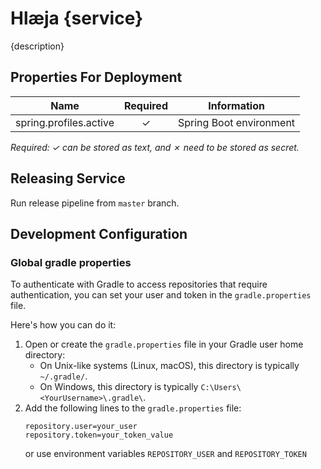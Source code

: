 # Hlæja {service}

{description}

## Properties For Deployment

| Name                   | Required | Information             |
|------------------------|:--------:|-------------------------|
| spring.profiles.active | &check;  | Spring Boot environment |

*Required: &check; can be stored as text, and &cross; need to be stored as secret.*

## Releasing Service

Run release pipeline from `master` branch.

## Development Configuration

### Global gradle properties

To authenticate with Gradle to access repositories that require authentication, you can set your user and token in the `gradle.properties` file.

Here's how you can do it:

1. Open or create the `gradle.properties` file in your Gradle user home directory:
    - On Unix-like systems (Linux, macOS), this directory is typically `~/.gradle/`.
    - On Windows, this directory is typically `C:\Users\<YourUsername>\.gradle\`.
2. Add the following lines to the `gradle.properties` file:
    ```properties
    repository.user=your_user
    repository.token=your_token_value
    ```
   or use environment variables `REPOSITORY_USER` and `REPOSITORY_TOKEN`
